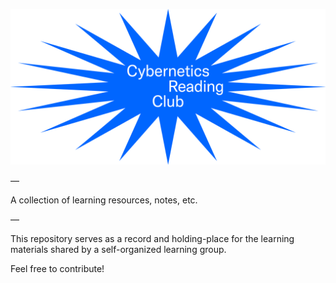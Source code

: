 ![Cybernetics Reading Club](cc.png)

—

A collection of learning resources, notes, etc.

—

This repository serves as a record and holding-place for the learning materials shared by a self-organized learning group.

Feel free to contribute!
